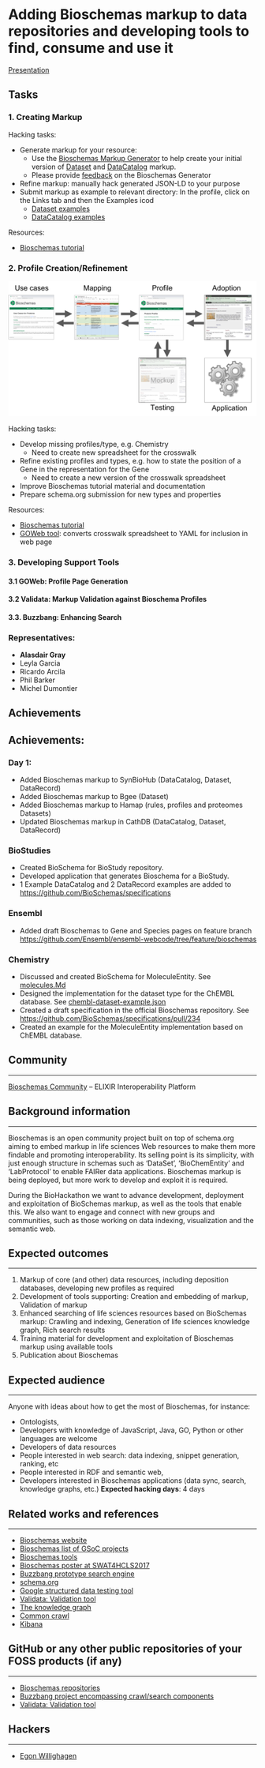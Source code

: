 # Adding Bioschemas markup to data repositories and developing tools to find, consume and use it

[Presentation](https://github.com/elixir-europe/BioHackathon/raw/master/interoperability/Bioschemas/Bioschemas%20Findability%20and%20Interoperability.pptx)

## Tasks

### 1. Creating Markup

Hacking tasks:
- Generate markup for your resource: 
  - Use the [Bioschemas Markup Generator](http://www.macs.hw.ac.uk/~ajg33/BioschemasGenerator/) to help create your initial version of [Dataset](http://bioschemas.org/specifications/Dataset) and [DataCatalog](http://bioschemas.org/specifications/DataCatalog) markup.
  - Please provide [feedback](https://docs.google.com/forms/d/1xIbGIhQ-VaUl9V9JhpNzGXeluM31SDW2-1ggiQnITYE/edit) on the Bioschemas Generator
- Refine markup: manually hack generated JSON-LD to your purpose
- Submit markup as example to relevant directory: In the profile, click on the Links tab and then the Examples icod
  - [Dataset examples](https://github.com/BioSchemas/specifications/tree/master/Dataset/examples/)
  - [DataCatalog examples](https://github.com/BioSchemas/specifications/tree/master/DataCatalog/examples/)
  
Resources:
- [Bioschemas tutorial](https://bioschemas.gitbook.io/training-portal)

### 2. Profile Creation/Refinement

![Bioschemas Profile Creation Process](https://github.com/BioSchemas/bioschemas.github.io/raw/master/images/bioschemas-process.png)

Hacking tasks:
- Develop missing profiles/type, e.g. Chemistry
  - Need to create new spreadsheet for the crosswalk
- Refine existing profiles and types, e.g. how to state the position of a Gene in the representation for the Gene
  - Need to create a new version of the crosswalk spreadsheet
- Improve Bioschemas tutorial material and documentation
- Prepare schema.org submission for new types and properties

Resources:
- [Bioschemas tutorial](https://bioschemas.gitbook.io/training-portal)
- [GOWeb tool](https://github.com/BioSchemas/bioschemas-goweb): converts crosswalk spreadsheet to YAML for inclusion in web page

### 3. Developing Support Tools

#### 3.1 GOWeb: Profile Page Generation

#### 3.2 Validata: Markup Validation against Bioschema Profiles

#### 3.3. Buzzbang: Enhancing Search

### Representatives: 

- __Alasdair Gray__
- Leyla Garcia 
- Ricardo Arcila 
- Phil Barker 
- Michel Dumontier  

## Achievements

## Achievements:
### Day 1:
- Added Bioschemas markup to SynBioHub (DataCatalog, Dataset, DataRecord)
- Added Bioschemas markup to Bgee (Dataset)
- Added Bioschemas markup to Hamap (rules, profiles and proteomes Datasets)
- Updated Bioschemas markup in CathDB (DataCatalog, Dataset, DataRecord)

### BioStudies
- Created BioSchema for BioStudy repository.
- Developed application that generates Bioschema for a BioStudy.
- 1 Example DataCatalog and 2 DataRecord examples are added to https://github.com/BioSchemas/specifications

### Ensembl
- Added draft Bioschemas to Gene and Species pages on feature branch https://github.com/Ensembl/ensembl-webcode/tree/feature/bioschemas

### Chemistry
  - Discussed and created BioSchema for MoleculeEntity. See [molecules.Md](molecules.Md)
  - Designed the implementation for the dataset type for the ChEMBL database. See [chembl-dataset-example.json](chembl-dataset-example.json)
  - Created a draft specification in the official Bioschemas repository. See https://github.com/BioSchemas/specifications/pull/234
  - Created an example for the MoleculeEntity implementation based on ChEMBL database. 



## Community
---

[Bioschemas Community](http://bioschemas.org) – ELIXIR Interoperability Platform


## Background information
---

Bioschemas is an open community project built on top of schema.org aiming to embed markup in life sciences Web resources to make them more findable and promoting interoperability. Its selling point is its simplicity, with just enough structure in schemas such as ‘DataSet’, ‘BioChemEntity’ and ‘LabProtocol’ to enable FAIRer data applications. Bioschemas markup is being deployed, but more work to develop and exploit it is required.

During the BioHackathon we want to advance development, deployment and exploitation of BioSchemas markup, as well as the tools that enable this. We also want to engage and connect with new groups and communities, such as those working on data indexing, visualization and the semantic web.


## Expected outcomes
---

1) Markup of core (and other) data resources, including deposition databases, developing new profiles as required
2) Development of tools supporting: Creation and embedding of markup, Validation of markup
3) Enhanced searching of life sciences resources based on BioSchemas markup: Crawling and indexing, Generation of life sciences knowledge graph, Rich search results
4) Training material for development and exploitation of Bioschemas markup using available tools
5) Publication about Bioschemas

## Expected audience
---

Anyone with ideas about how to get the most of Bioschemas, for instance:
- Ontologists,
- Developers with knowledge of JavaScript, Java, GO, Python or other languages are welcome
- Developers of data resources
- People interested in web search: data indexing, snippet generation, ranking, etc
- People interested in RDF and semantic web, 
- Developers interested in Bioschemas applications (data sync, search, knowledge graphs, etc.)
**Expected hacking days**: 4 days

## Related works and references
---

- [Bioschemas website](http://bioschemas.org/)
- [Bioschemas list of GSoC projects ](http://bioschemas.org/GSoC/)
- [Bioschemas tools](http://bioschemas.org/tools)
- [Bioschemas poster at SWAT4HCLS2017](http://ceur-ws.org/Vol-2042/)
- [Buzzbang prototype search engine](http://buzzbang.science)
- [schema.org](http://schema.org)
- [Google structured data testing tool](https://search.google.com/structured-data/testing-tool)
- [Validata: Validation tool](https://github.com/HW-SWeL/Validata)
- [The knowledge graph](http://www.grakn.ai/)
- [Common crawl](http://commoncrawl.org/)
- [Kibana](https://www.elastic.co/products/kibana)

## GitHub or any other public repositories of your FOSS products (if any)
---

- [Bioschemas repositories](https://github.com/bioschemas/)
- [Buzzbang project encompassing crawl/search components](https://github.com/buzzbangorg/buzzbang-doc/wiki)
- [Validata: Validation tool](https://github.com/HW-SWeL/Validata)

## Hackers
---

- [Egon Willighagen](http://github.com/egonw)

